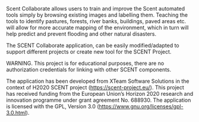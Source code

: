 
Scent Collaborate allows users to train and improve the Scent automated tools simply by browsing existing images and labelling them. Teaching the tools to identify pastures, forests, river banks, buildings, paved areas etc. will allow for more accurate mapping of the environment, which in turn will help predict and prevent flooding and other natural disasters.

The SCENT Collaborate application, can be easily modified/adapted to support different projects or create new tool for the SCENT Project. 

WARNING. This project is for educational purposes, there are no authorization credentials for linking with other SCENT components.

The application has been developed from XTeam Software Solutions in the context of H2020 SCENT project (https://scent-project.eu/). This project has received funding from the European Union’s Horizon 2020 research and innovation programme under grant agreement No. 688930. The application is licensed with the GPL, Version 3.0 (https://www.gnu.org/licenses/gpl-3.0.html).
